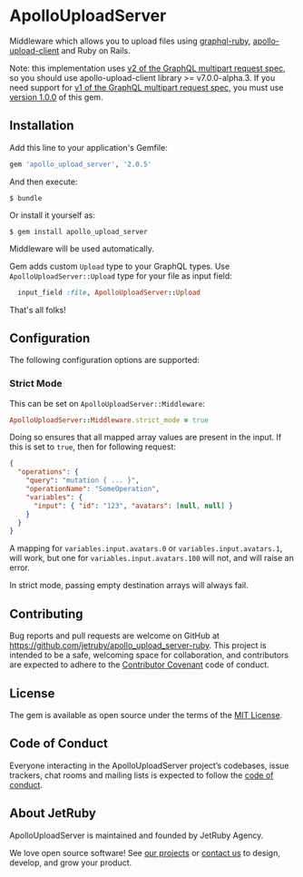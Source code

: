 # ApolloUploadServer

Middleware which allows you to upload files using [graphql-ruby](https://github.com/rmosolgo/graphql-ruby), [apollo-upload-client](https://github.com/jaydenseric/apollo-upload-client) and Ruby on Rails.

Note: this implementation uses [v2 of the GraphQL multipart request spec](https://github.com/jaydenseric/graphql-multipart-request-spec/tree/v2.0.0-alpha.2), so you should use apollo-upload-client library >= v7.0.0-alpha.3. If you need support for [v1 of the GraphQL multipart request spec](https://github.com/jaydenseric/graphql-multipart-request-spec/tree/v1.0.0), you must
use [version 1.0.0](https://github.com/jetruby/apollo_upload_server-ruby/tree/1.0.0) of this gem.
## Installation

Add this line to your application's Gemfile:

```ruby
gem 'apollo_upload_server', '2.0.5'
```

And then execute:

    $ bundle

Or install it yourself as:

    $ gem install apollo_upload_server

Middleware will be used automatically.

Gem adds custom `Upload` type to your GraphQL types.
Use `ApolloUploadServer::Upload` type for your file as input field:
```ruby
  input_field :file, ApolloUploadServer::Upload
```

That's all folks!

## Configuration

The following configuration options are supported:

### Strict Mode

This can be set on `ApolloUploadServer::Middleware`:

```ruby
ApolloUploadServer::Middleware.strict_mode = true
```

Doing so ensures that all mapped array values are present in the input. If this
is set to `true`, then for following request:

```json
{
  "operations": {
    "query": "mutation { ... }",
    "operationName": "SomeOperation",
    "variables": {
      "input": { "id": "123", "avatars": [null, null] }
    }
  }
}
```

A mapping for `variables.input.avatars.0` or `variables.input.avatars.1`, will work, but one for
`variables.input.avatars.100` will not, and will raise an error.

In strict mode, passing empty destination arrays will always fail.

## Contributing

Bug reports and pull requests are welcome on GitHub at https://github.com/jetruby/apollo_upload_server-ruby. This project is intended to be a safe, welcoming space for collaboration, and contributors are expected to adhere to the [Contributor Covenant](http://contributor-covenant.org) code of conduct.

## License

The gem is available as open source under the terms of the [MIT License](https://opensource.org/licenses/MIT).

## Code of Conduct

Everyone interacting in the ApolloUploadServer project’s codebases, issue trackers, chat rooms and mailing lists is expected to follow the [code of conduct](https://github.com/jetruby/apollo_upload_server-ruby/blob/master/CODE_OF_CONDUCT.md).

## About JetRuby
ApolloUploadServer is maintained and founded by JetRuby Agency.

We love open source software!
See [our projects][portfolio] or
[contact us][contact] to design, develop, and grow your product.

[portfolio]: http://jetruby.com/portfolio/
[contact]: http://jetruby.com/#contactUs
